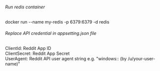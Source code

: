 ###### Run redis container
docker run --name my-redis -p 6379:6379 -d redis

###### Replace API credential in appsetting.json file
ClientId: Reddit App ID\
ClientSecret: Reddit App Secret\
UserAgent: Reddit API user agent string e.g. "windows:<App Name>:<App Version> (by /u/your-user-name)"

